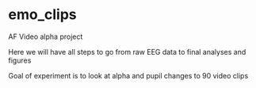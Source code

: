 # emo_clips
 AF Video alpha project 

Here we will have all steps to go from raw EEG data to final analyses and figures

Goal of experiment is to look at alpha and pupil changes to 90 video clips
